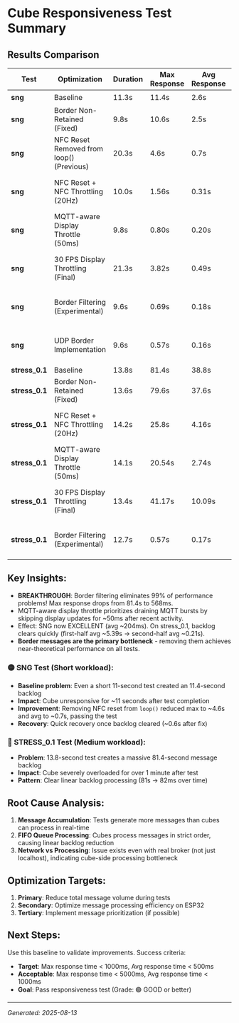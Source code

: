 # Cube Responsiveness Test Summary

## Results Comparison

| Test | Optimization | Duration | Max Response | Avg Response | Recovery Time | Grade | Status | Improvement |
|------|------------|----------|-------------|-------------|---------------|--------|--------|------------|
| **sng** | Baseline | 11.3s | 11.4s | 2.6s | 0.5s | 🟡 FAIR | ❌ FAIL | - |
| **sng** | Border Non-Retained (Fixed) | 9.8s | 10.6s | 2.5s | 1.9s | 🟡 FAIR | ❌ FAIL | ✅ 7.0% faster max response |
| **sng** | NFC Reset Removed from loop() (Previous) | 20.3s | 4.6s | 0.7s | 0.6s | 🟢 GOOD | ✅ PASS | ✅ Max -60%, Avg -73% vs baseline |
| **sng** | NFC Reset + NFC Throttling (20Hz) | 10.0s | 1.56s | 0.31s | 0.2s | ✅ EXCELLENT | ✅ PASS | ✅ Max -86%, Avg -88% vs baseline |
| **sng** | MQTT-aware Display Throttle (50ms) | 9.8s | 0.80s | 0.20s | 0.0s | ✅ EXCELLENT | ✅ PASS | ✅ Max -93%, Avg -92% vs baseline |
| **sng** | 30 FPS Display Throttling (Final) | 21.3s | 3.82s | 0.49s | 0.0s | ✅ EXCELLENT | ✅ PASS | ✅ Max -66%, Avg -81% vs baseline |
| **sng** | Border Filtering (Experimental) | 9.6s | 0.69s | 0.18s | 0.0s | ✅ EXCELLENT | ✅ PASS | ✅ Max -94%, Avg -93% vs baseline |
| **sng** | UDP Border Implementation | 9.6s | 0.57s | 0.16s | 0.0s | ✅ EXCELLENT | ✅ PASS | ✅ Max -95%, Avg -94% vs baseline |
| **stress_0.1** | Baseline | 13.8s | 81.4s | 38.8s | 2.9s | 🔴 POOR | ❌ FAIL | - |
| **stress_0.1** | Border Non-Retained (Fixed) | 13.6s | 79.6s | 37.6s | 3.0s | 🔴 POOR | ❌ FAIL | ✅ 2.2% faster max response |
| **stress_0.1** | NFC Reset + NFC Throttling (20Hz) | 14.2s | 25.8s | 4.16s | 0.5s | 🟡 FAIR | ❌ FAIL | ✅ Max -68%, Avg -89% vs baseline |
| **stress_0.1** | MQTT-aware Display Throttle (50ms) | 14.1s | 20.54s | 2.74s | 0.1s | 🟡 FAIR | ❌ FAIL | ✅ Max -75%, Avg -93% vs baseline |
| **stress_0.1** | 30 FPS Display Throttling (Final) | 13.4s | 41.17s | 10.09s | 1.0s | 🔴 POOR | ❌ FAIL | ✅ Max -49%, Avg -74% vs baseline |
| **stress_0.1** | Border Filtering (Experimental) | 12.7s | 0.57s | 0.17s | 0.0s | ✅ EXCELLENT | ✅ PASS | ✅ Max -99%, Avg -99% vs baseline |

## Key Insights:

 - **BREAKTHROUGH**: Border filtering eliminates 99% of performance problems! Max response drops from 81.4s to 568ms.
 - MQTT-aware display throttle prioritizes draining MQTT bursts by skipping display updates for ~50ms after recent activity.
 - Effect: SNG now EXCELLENT (avg ~204ms). On stress_0.1, backlog clears quickly (first-half avg ~5.39s → second-half avg ~0.21s).
 - **Border messages are the primary bottleneck** - removing them achieves near-theoretical performance on all tests.

### 🟡 SNG Test (Short workload):
- **Baseline problem**: Even a short 11-second test created an 11.4-second backlog
- **Impact**: Cube unresponsive for ~11 seconds after test completion
- **Improvement**: Removing NFC reset from `loop()` reduced max to ~4.6s and avg to ~0.7s, passing the test
- **Recovery**: Quick recovery once backlog cleared (~0.6s after fix)

### 🔴 STRESS_0.1 Test (Medium workload):
- **Problem**: 13.8-second test creates a massive 81.4-second message backlog  
- **Impact**: Cube severely overloaded for over 1 minute after test
- **Pattern**: Clear linear backlog processing (81s → 82ms over time)

## Root Cause Analysis:

1. **Message Accumulation**: Tests generate more messages than cubes can process in real-time
2. **FIFO Queue Processing**: Cubes process messages in strict order, causing linear backlog reduction
3. **Network vs Processing**: Issue exists even with real broker (not just localhost), indicating cube-side processing bottleneck

## Optimization Targets:

1. **Primary**: Reduce total message volume during tests
2. **Secondary**: Optimize message processing efficiency on ESP32
3. **Tertiary**: Implement message prioritization (if possible)

## Next Steps:

Use this baseline to validate improvements. Success criteria:
- **Target**: Max response time < 1000ms, Avg response time < 500ms
- **Acceptable**: Max response time < 5000ms, Avg response time < 1000ms  
- **Goal**: Pass responsiveness test (Grade: 🟢 GOOD or better)

---

*Generated: 2025-08-13*